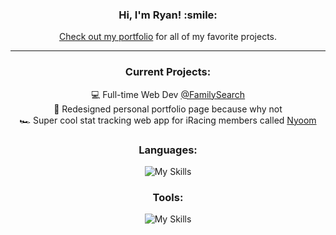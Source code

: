 <div align="center">
<h3><b>Hi, I'm Ryan! :smile:</b></h3>

<a href="https://ryanbey.github.io/portfolio/" target="_blank">Check out my portfolio</a> for all of my favorite projects.
<hr>

<h3> Current Projects:</h3>

:computer: Full-time Web Dev <a href="https://github.com/familysearch" target="_blank">@FamilySearch</a><br>
💼 Redesigned personal portfolio page because why not<br>
🏎️ Super cool stat tracking web app for iRacing members called [Nyoom](https://nyoom.vercel.app)

<h3>Languages:</h3>

![My Skills](https://skillicons.dev/icons?i=html,css,js,ts,sass,java,php,cpp)

<h3>Tools:</h3>

![My Skills](https://skillicons.dev/icons?i=react,angular,bootstrap,nodejs,express,firebase,mongo,heroku,mysql,vscode,androidstudio,jest,git,ps,xd,figma&perline=8)<br>
</div>
